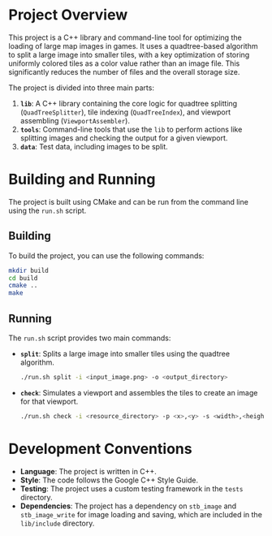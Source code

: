 # Project Overview

This project is a C++ library and command-line tool for optimizing the loading of large map images in games. It uses a quadtree-based algorithm to split a large image into smaller tiles, with a key optimization of storing uniformly colored tiles as a color value rather than an image file. This significantly reduces the number of files and the overall storage size.

The project is divided into three main parts:

1.  **`lib`**: A C++ library containing the core logic for quadtree splitting (`QuadTreeSplitter`), tile indexing (`QuadTreeIndex`), and viewport assembling (`ViewportAssembler`).
2.  **`tools`**: Command-line tools that use the `lib` to perform actions like splitting images and checking the output for a given viewport.
3.  **`data`**: Test data, including images to be split.

# Building and Running

The project is built using CMake and can be run from the command line using the `run.sh` script.

## Building

To build the project, you can use the following commands:

```bash
mkdir build
cd build
cmake ..
make
```

## Running

The `run.sh` script provides two main commands:

*   **`split`**: Splits a large image into smaller tiles using the quadtree algorithm.
    ```bash
    ./run.sh split -i <input_image.png> -o <output_directory>
    ```
*   **`check`**: Simulates a viewport and assembles the tiles to create an image for that viewport.
    ```bash
    ./run.sh check -i <resource_directory> -p <x>,<y> -s <width>,<height>
    ```

# Development Conventions

*   **Language**: The project is written in C++.
*   **Style**: The code follows the Google C++ Style Guide.
*   **Testing**: The project uses a custom testing framework in the `tests` directory.
*   **Dependencies**: The project has a dependency on `stb_image` and `stb_image_write` for image loading and saving, which are included in the `lib/include` directory.
